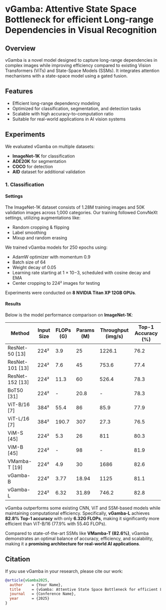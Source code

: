 # vGamba: Attentive State Space Bottleneck for efficient Long-range Dependencies in Visual Recognition

## Overview
vGamba is a novel model designed to capture long-range dependencies in complex images while improving efficiency compared to existing Vision Transformers (ViTs) and State-Space Models (SSMs). It integrates attention mechanisms with a state-space model using a gated fusion.

## Features
- Efficient long-range dependency modeling
- Optimized for classification, segmentation, and detection tasks
- Scalable with high accuracy-to-computation ratio
- Suitable for real-world applications in AI vision systems

## Experiments
We evaluated vGamba on multiple datasets:
- **ImageNet-1K** for classification
- **ADE20K** for segmentation
- **COCO** for detection
- **AID** dataset for additional validation

### 1. Classification
#### Settings
The ImageNet-1K dataset consists of 1.28M training images and 50K validation images across 1,000 categories. Our training followed ConvNeXt settings, utilizing augmentations like:
- Random cropping & flipping
- Label smoothing
- Mixup and random erasing

We trained vGamba models for 250 epochs using:
- AdamW optimizer with momentum 0.9
- Batch size of 64
- Weight decay of 0.05
- Learning rate starting at 1 × 10−3, scheduled with cosine decay and EMA
- Center cropping to 224² images for testing

Experiments were conducted on **8 NVIDIA Titan XP 12GB GPUs**.

#### Results
Below is the model performance comparison on **ImageNet-1K**:

| Method | Input Size | FLOPs (G) | Params (M) | Throughput (img/s) | Top-1 Accuracy (%) |
|--------|------------|------------|------------|----------------|-----------------|
| ResNet-50 [13] | 224² | 3.9 | 25 | 1226.1 | 76.2 |
| ResNet-101 [13] | 224² | 7.6 | 45 | 753.6 | 77.4 |
| ResNet-152 [13] | 224² | 11.3 | 60 | 526.4 | 78.3 |
| BoT50 [31] | 224² | - | 20.8 | - | 78.3 |
| ViT-B/16 [7] | 384² | 55.4 | 86 | 85.9 | 77.9 |
| ViT-L/16 [7] | 384² | 190.7 | 307 | 27.3 | 76.5 |
| ViM-S [45] | 224² | 5.3 | 26 | 811 | 80.3 |
| ViM-B [45] | 224² | - | 98 | - | 81.9 |
| VMamba-T [19] | 224² | 4.9 | 30 | 1686 | 82.6 |
| vGamba-B | 224² | 3.77 | 18.94 | 1125 | 81.1 |
| vGamba-L | 224² | 6.32 | 31.89 | 746.2 | 82.8 |

vGamba outperforms some existing CNN, ViT and SSM-based models while maintaining computational efficiency. Specifically, **vGamba-L** achieves **82.8% Top-1 accuracy** with only **6.32G FLOPs**, making it significantly more efficient than ViT-B/16 (77.9% with 55.4G FLOPs).

Compared to state-of-the-art SSMs like **VMamba-T (82.6%)**, vGamba demonstrates an optimal balance of accuracy, efficiency, and scalability, making it a **promising architecture for real-world AI applications**.

## Citation
If you use vGamba in your research, please cite our work:
```bibtex
@article{vGamba2025,
  author    = {Your Name},
  title     = {vGamba: Attentive State Space Bottleneck for efficient Long-range Dependencies in Visual Recognition},
  journal   = {Conference Name},
  year      = {2025}
}
```
